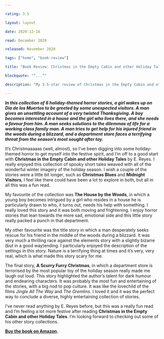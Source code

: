 ```yaml
---

rating: 3.5

layout: layout

date: 2020-12-16

read: December 2020

released: November 2020

tags: ["home", "book-review"]

title: "Book Review: Christmas in the Empty Cabin and other Holiday Tales by E. Reyes"

blockquote: "“...”"

description: "My 3.5-star review of Christmas in the Empty Cabin and other Holiday Tales by E. Reyes.”"

---
```


***In this collection of 6 holiday-themed horror stories, a girl wakes up on Día de los Muertos to be greeted by some unexpected visitors. A man gives an unsettling account of a very twisted Thanksgiving. A boy becomes interested in a house and the girl who lives there, and she needs a favour from him. A man seeks solutions to the dilemmas of life for a working class family man. A man tries to get help for his injured friend in the woods during a blizzard, and a department store faces a terrifying threat from the season’s most sought after toy.***

It’s Christmaaaaas (well, almost), so I’ve been digging into some holiday-themed horror to get myself into the festive spirit, and I’m off to a good start with **Christmas in the Empty Cabin and other Holiday Tales** by E. Reyes. I really enjoyed this collection of spooky short tales weaved with all of the wonderful winter imagery of the holiday season.
I wish a couple of the stories were a little bit longer, such as **Christmas Blues** and **Midnight Visitors**, I feel like there could have been a lot to explore in both, but all in all this was a fun read.

My favourite of the collection was **The House by the Woods**, in which a young boy becomes intrigued by a girl who resides in a house he is particularly drawn to who, it turns out, needs his help with something. I really loved this story and it was both moving and frightening. I enjoy horror stories that lean towards the more sad, emotional side and this little story really packed a punch in that department.

My other favourite was the title story in which a man desperately seeks rescue for his friend in the middle of the woods during a blizzard. It was very much a thrilling race against the elements story with a slightly bizarre (but in a good way)ending. I particularly enjoyed the description of the settings in this story. Nature is a terrifying thing at times and it’s very, very real, which is what made this story scary for me.

The final story, **A Scurry Furry Christmas**, in which a department store is terrorised by the most popular toy of the holiday season really made me laugh out loud. This story highlighted the author’s talent for dark humour and endearing characters. It was probably the most fun and entertaining of the stories, with a big nod to pop culture. It was like the lovechild of the films *Jingle All The Way* and *The Gremlins*. I loved it and it was the perfect way to conclude a diverse, highly entertaining collection of stories.

I’ve never read anything by E. Reyes before, but this was a really fun read and I’m feeling a lot more festive after reading **Christmas in the Empty Cabin and other Holiday Tales**. I’m looking forward to checking out some of his other story collections.

**[Buy the book on Amazon](https://www.amazon.com/Christmas-Empty-Cabin-Other-Holiday/dp/B08M8PKCXC).**